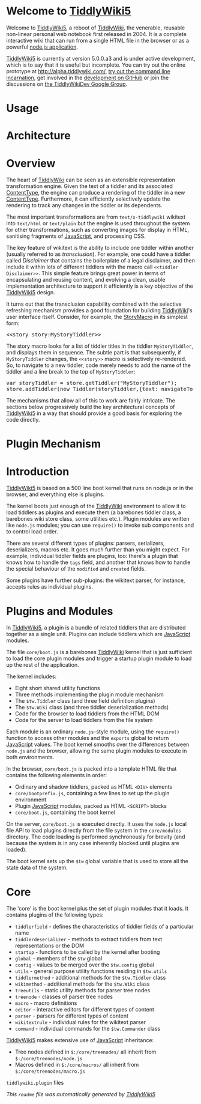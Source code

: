 <h1> Welcome to <a class='tw-tiddlylink tw-tiddlylink-internal tw-tiddlylink-missing' href='TiddlyWiki5'>TiddlyWiki5</a></h1><div class='tw-tiddler-frame' data-tiddler-target='HelloThere' data-tiddler-template='HelloThere'><p>Welcome to <a class='tw-tiddlylink tw-tiddlylink-internal tw-tiddlylink-missing' href='TiddlyWiki5'>TiddlyWiki5</a>, a reboot of <a class='tw-tiddlylink tw-tiddlylink-internal tw-tiddlylink-resolves' href='TiddlyWiki'>TiddlyWiki</a>, the venerable, reusable non-linear personal web notebook first released in 2004. It is a complete interactive wiki that can run from a single HTML file in the browser or as a powerful <a class='tw-tiddlylink tw-tiddlylink-internal tw-tiddlylink-missing' href='What%20is%20node.js%3F'>node.js application</a>.</p><p><a class='tw-tiddlylink tw-tiddlylink-internal tw-tiddlylink-missing' href='TiddlyWiki5'>TiddlyWiki5</a> is currently at version 5.0.0.a3 and is under active development, which is to say that it is useful but incomplete. You can try out the online prototype at <a class='tw-tiddlylink tw-tiddlylink-external' href='http://alpha.tiddlywiki.com/'>http://alpha.tiddlywiki.com/</a>, <a class='tw-tiddlylink tw-tiddlylink-internal tw-tiddlylink-missing' href='TryingOutTiddlyWiki'>try out the command line incarnation</a>, get involved in the <a class='tw-tiddlylink tw-tiddlylink-external' href='https://github.com/Jermolene/TiddlyWiki5'>development on GitHub</a> or join the discussions on <a class='tw-tiddlylink tw-tiddlylink-external' href='http://groups.google.com/group/TiddlyWikiDev'>the TiddlyWikiDev Google Group</a>.
</p></div><h1> Usage</h1><div class='tw-tiddler-frame tw-tiddler-missing' data-tiddler-target='CommandLineInterface' data-tiddler-template='CommandLineInterface'></div><h1> Architecture</h1><div class='tw-tiddler-frame' data-tiddler-target='TiddlyWikiArchitecture' data-tiddler-template='TiddlyWikiArchitecture'><h1> Overview</h1><p>The heart of <a class='tw-tiddlylink tw-tiddlylink-internal tw-tiddlylink-resolves' href='TiddlyWiki'>TiddlyWiki</a> can be seen as an extensible representation transformation engine. Given the text of a tiddler and its associated <a class='tw-tiddlylink tw-tiddlylink-internal tw-tiddlylink-missing' href='ContentType'>ContentType</a>, the engine can produce a rendering of the tiddler in a new <a class='tw-tiddlylink tw-tiddlylink-internal tw-tiddlylink-missing' href='ContentType'>ContentType</a>. Furthermore, it can efficiently selectively update the rendering to track any changes in the tiddler or its dependents.</p><p>The most important transformations are from <code>text/x-tiddlywiki</code> wikitext into <code>text/html</code> or <code>text/plain</code> but the engine is used throughout the system for other transformations, such as converting images for display in HTML, sanitising fragments of <a class='tw-tiddlylink tw-tiddlylink-internal tw-tiddlylink-missing' href='JavaScript'>JavaScript</a>, and processing CSS.</p><p>The key feature of wikitext is the ability to include one tiddler within another (usually referred to as <em>transclusion</em>). For example, one could have a tiddler called <em>Disclaimer</em> that contains the boilerplate of a legal disclaimer, and then include it within lots of different tiddlers with the macro call <code>&lt;&lt;tiddler Disclaimer&gt;&gt;</code>. This simple feature brings great power in terms of encapsulating and reusing content, and evolving a clean, usable implementation architecture to support it efficiently is a key objective of the <a class='tw-tiddlylink tw-tiddlylink-internal tw-tiddlylink-missing' href='TiddlyWiki5'>TiddlyWiki5</a> design.</p><p>It turns out that the transclusion capability combined with the selective refreshing mechanism provides a good foundation for building <a class='tw-tiddlylink tw-tiddlylink-internal tw-tiddlylink-resolves' href='TiddlyWiki'>TiddlyWiki</a>'s user interface itself. Consider, for example, the <a class='tw-tiddlylink tw-tiddlylink-internal tw-tiddlylink-missing' href='StoryMacro'>StoryMacro</a> in its simplest form:</p><pre>&lt;&lt;story story:MyStoryTiddler&gt;&gt;</pre><p>The story macro looks for a list of tiddler titles in the tiddler <code>MyStoryTiddler</code>, and displays them in sequence. The subtle part is that subsequently, if <code>MyStoryTiddler</code> changes, the <code>&lt;&lt;story&gt;&gt;</code> macro is selectively re-rendered. So, to navigate to a new tiddler, code merely needs to add the name of the tiddler and a line break to the top of <code>MyStoryTiddler</code>:</p><pre>var storyTiddler = store.getTiddler(&quot;MyStoryTiddler&quot;);
store.addTiddler(new Tiddler(storyTiddler,{text: navigateTo + &quot;\n&quot; + storyTiddler.text}));</pre><p>The mechanisms that allow all of this to work are fairly intricate. The sections below progressively build the key architectural concepts of <a class='tw-tiddlylink tw-tiddlylink-internal tw-tiddlylink-missing' href='TiddlyWiki5'>TiddlyWiki5</a> in a way that should provide a good basis for exploring the code directly.</p></div><h1> Plugin Mechanism</h1><div class='tw-tiddler-frame' data-tiddler-target='PluginMechanism' data-tiddler-template='PluginMechanism'><h1>Introduction</h1><p><a class='tw-tiddlylink tw-tiddlylink-internal tw-tiddlylink-missing' href='TiddlyWiki5'>TiddlyWiki5</a> is based on a 500 line boot kernel that runs on node.js or in the browser, and everything else is plugins.</p><p>The kernel boots just enough of the <a class='tw-tiddlylink tw-tiddlylink-internal tw-tiddlylink-resolves' href='TiddlyWiki'>TiddlyWiki</a> environment to allow it to load tiddlers as plugins and execute them (a barebones tiddler class, a barebones wiki store class, some utilities etc.). Plugin modules are written like <code>node.js</code> modules; you can use <code>require()</code> to invoke sub components and to control load order.</p><p>There are several different types of plugins: parsers, serializers, deserializers, macros etc. It goes much further than you might expect. For example, individual tiddler fields are plugins, too: there's a plugin that knows how to handle the <code>tags</code> field, and another that knows how to handle the special behaviour of
the <code>modified</code> and <code>created</code> fields.</p><p>Some plugins have further sub-plugins: the wikitext parser, for instance, accepts rules as individual plugins.</p><h1>Plugins and Modules</h1><p>In <a class='tw-tiddlylink tw-tiddlylink-internal tw-tiddlylink-missing' href='TiddlyWiki5'>TiddlyWiki5</a>, a plugin is a bundle of related tiddlers that are distributed together as a single unit. Plugins can include tiddlers which are <a class='tw-tiddlylink tw-tiddlylink-internal tw-tiddlylink-missing' href='JavaScript'>JavaScript</a> modules. </p><p>The file <code>core/boot.js</code> is a barebones <a class='tw-tiddlylink tw-tiddlylink-internal tw-tiddlylink-resolves' href='TiddlyWiki'>TiddlyWiki</a> kernel that is just sufficient to load the core plugin modules and trigger a startup plugin module to load up the rest of the application.</p><p>The kernel includes:</p><ul><li> Eight short shared utility functions</li><li> Three methods implementing the plugin module mechanism</li><li> The <code>$tw.Tiddler</code> class (and three field definition plugins)</li><li> The <code>$tw.Wiki</code> class (and three tiddler deserialization methods)</li><li> Code for the browser to load tiddlers from the HTML DOM</li><li> Code for the server to load tiddlers from the file system</li></ul><p>Each module is an ordinary <code>node.js</code>-style module, using the <code>require()</code> function to access other modules and the <code>exports</code> global to return <a class='tw-tiddlylink tw-tiddlylink-internal tw-tiddlylink-missing' href='JavaScript'>JavaScript</a> values. The boot kernel smooths over the differences between <code>node.js</code> and the browser, allowing the same plugin modules to execute in both environments.</p><p>In the browser, <code>core/boot.js</code> is packed into a template HTML file that contains the following elements in order:</p><ul><li> Ordinary and shadow tiddlers, packed as HTML <code>&lt;DIV&gt;</code> elements</li><li> <code>core/bootprefix.js</code>, containing a few lines to set up the plugin environment</li><li> Plugin <a class='tw-tiddlylink tw-tiddlylink-internal tw-tiddlylink-missing' href='JavaScript'>JavaScript</a> modules, packed as HTML <code>&lt;SCRIPT&gt;</code> blocks</li><li> <code>core/boot.js</code>, containing the boot kernel</li></ul><p>On the server, <code>core/boot.js</code> is executed directly. It uses the <code>node.js</code> local file API to load plugins directly from the file system in the <code>core/modules</code> directory. The code loading is performed synchronously for brevity (and because the system is in any case inherently blocked until plugins are loaded).</p><p>The boot kernel sets up the <code>$tw</code> global variable that is used to store all the state data of the system.</p><h1>Core </h1><p>The 'core' is the boot kernel plus the set of plugin modules that it loads. It contains plugins of the following types:</p><ul><li> <code>tiddlerfield</code> - defines the characteristics of tiddler fields of a particular name</li><li> <code>tiddlerdeserializer</code> - methods to extract tiddlers from text representations or the DOM</li><li> <code>startup</code> - functions to be called by the kernel after booting</li><li> <code>global</code> - members of the <code>$tw</code> global</li><li> <code>config</code> - values to be merged over the <code>$tw.config</code> global</li><li> <code>utils</code> - general purpose utility functions residing in <code>$tw.utils</code></li><li> <code>tiddlermethod</code> - additional methods for the <code>$tw.Tiddler</code> class</li><li> <code>wikimethod</code> - additional methods for the <code>$tw.Wiki</code> class</li><li> <code>treeutils</code> - static utility methods for parser tree nodes </li><li> <code>treenode</code> - classes of parser tree nodes</li><li> <code>macro</code> - macro definitions</li><li> <code>editor</code> - interactive editors for different types of content</li><li> <code>parser</code> - parsers for different types of content</li><li> <code>wikitextrule</code> - individual rules for the wikitext parser</li><li> <code>command</code> - individual commands for the <code>$tw.Commander</code> class</li></ul><p><a class='tw-tiddlylink tw-tiddlylink-internal tw-tiddlylink-missing' href='TiddlyWiki5'>TiddlyWiki5</a> makes extensive use of <a class='tw-tiddlylink tw-tiddlylink-internal tw-tiddlylink-missing' href='JavaScript'>JavaScript</a> inheritance:</p><ul><li> Tree nodes defined in <code>$:/core/treenodes/</code> all inherit from <code>$:/core/treenodes/node.js</code></li><li> Macros defined in <code>$:/core/macros/</code> all inherit from <code>$:/core/treenodes/macro.js</code></li></ul><p><code>tiddlywiki.plugin</code> files
</p></div><p><em>This <code>readme</code> file was automatically generated by <a class='tw-tiddlylink tw-tiddlylink-internal tw-tiddlylink-missing' href='TiddlyWiki5'>TiddlyWiki5</a></em>
</p>